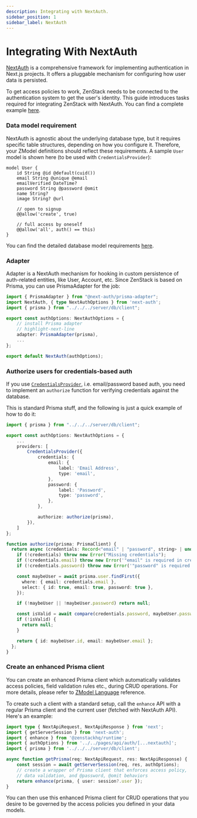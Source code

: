 ```yaml
---
description: Integrating with NextAuth.
sidebar_position: 1
sidebar_label: NextAuth
---
```


# Integrating With NextAuth

[NextAuth](https://next-auth.js.org/) is a comprehensive framework for implementing authentication in Next.js projects. It offers a pluggable mechanism for configuring how user data is persisted.

To get access policies to work, ZenStack needs to be connected to the authentication system to get the user's identity. This guide introduces tasks required for integrating ZenStack with NextAuth. You can find a complete example [here](https://github.com/zenstackhq/sample-todo-nextjs ':target=blank').

### Data model requirement

NextAuth is agnostic about the underlying database type, but it requires specific table structures, depending on how you configure it. Therefore, your ZModel definitions should reflect these requirements. A sample `User` model is shown here (to be used with `CredentialsProvider`):

```zmodel title='/schema.zmodel'
model User {
    id String @id @default(cuid())
    email String @unique @email
    emailVerified DateTime?
    password String @password @omit
    name String?
    image String? @url

    // open to signup
    @@allow('create', true)

    // full access by oneself
    @@allow('all', auth() == this)
}
```

You can find the detailed database model requirements [here](https://next-auth.js.org/adapters/models ':target=blank').

### Adapter

Adapter is a NextAuth mechanism for hooking in custom persistence of auth-related entities, like User, Account, etc. Since ZenStack is based on Prisma, you can use PrismaAdapter for the job:

```ts title='/src/pages/api/auth/[...nextauth].ts'
import { PrismaAdapter } from "@next-auth/prisma-adapter";
import NextAuth, { type NextAuthOptions } from 'next-auth';
import { prisma } from "../../../server/db/client";

export const authOptions: NextAuthOptions = {
    // install Prisma adapter
    // highlight-next-line
    adapter: PrismaAdapter(prisma),
    ...
};

export default NextAuth(authOptions);
```

### Authorize users for credentials-based auth

If you use [`CredentialsProvider`](https://next-auth.js.org/providers/credentials ':target=blank'), i.e. email/password based auth, you need to implement an `authorize` function for verifying credentials against the database.

This is standard Prisma stuff, and the following is just a quick example of how to do it:

```ts title='/src/pages/api/auth/[...nextauth].ts'
import { prisma } from "../../../server/db/client";

export const authOptions: NextAuthOptions = {
    ...
    providers: [
        CredentialsProvider({
            credentials: {
                email: {
                    label: 'Email Address',
                    type: 'email',
                },
                password: {
                    label: 'Password',
                    type: 'password',
                },
            },

            authorize: authorize(prisma),
        }),
    ]
};

function authorize(prisma: PrismaClient) {
  return async (credentials: Record<"email" | "password", string> | undefined) => {
    if (!credentials) throw new Error("Missing credentials");
    if (!credentials.email) throw new Error('"email" is required in credentials');
    if (!credentials.password) throw new Error('"password" is required in credentials');

    const maybeUser = await prisma.user.findFirst({
      where: { email: credentials.email },
      select: { id: true, email: true, password: true },
    });

    if (!maybeUser || !maybeUser.password) return null;

    const isValid = await compare(credentials.password, maybeUser.password);
    if (!isValid) {
      return null;
    }

    return { id: maybeUser.id, email: maybeUser.email };
  };
}
```

### Create an enhanced Prisma client

You can create an enhanced Prisma client which automatically validates access policies, field validation rules etc., during CRUD operations. For more details, please refer to [ZModel Language](/docs/reference/zmodel-language) reference.

To create such a client with a standard setup, call the `enhance` API with a regular Prisma client and the current user (fetched with NextAuth API). Here's an example:

```ts
import type { NextApiRequest, NextApiResponse } from 'next';
import { getServerSession } from 'next-auth';
import { enhance } from '@zenstackhq/runtime';
import { authOptions } from '../../pages/api/auth/[...nextauth]';
import { prisma } from '../../../server/db/client';

async function getPrisma(req: NextApiRequest, res: NextApiResponse) {
    const session = await getServerSession(req, res, authOptions);
    // create a wrapper of Prisma client that enforces access policy,
    // data validation, and @password, @omit behaviors
    return enhance(prisma, { user: session?.user });
}
```

You can then use this enhanced Prisma client for CRUD operations that you desire to be governed by the access policies you defined in your data models.
